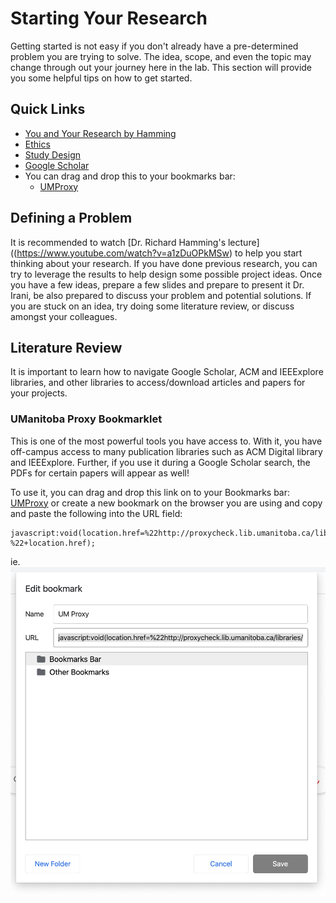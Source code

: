 # Starting Your Research

Getting started is not easy if you don't already have a pre-determined problem you are trying to solve. The idea, scope, and even the topic may change through out your journey here in the lab. This section will provide you some helpful tips on how to get started.

## Quick Links
* [You and Your Research by Hamming](https://www.youtube.com/watch?v=a1zDuOPkMSw)
* [Ethics](research/ethics)
* [Study Design](research/studydesign)
* [Google Scholar](https://scholar.google.ca/)
* You can drag and drop this to your bookmarks bar:
    * [UMProxy](javascript:void(location.href=%22http://proxycheck.lib.umanitoba.ca/libraries/online/proxy.php?%22+location.href);)


## Defining a Problem

It is recommended to watch [Dr. Richard Hamming's lecture]((https://www.youtube.com/watch?v=a1zDuOPkMSw) to help you start thinking about your research. If you have done previous research, you can try to leverage the results to help design some possible project ideas. Once you have a few ideas, prepare a few slides and prepare to present it Dr. Irani, be also prepared to discuss your problem and potential solutions. If you are stuck on an idea, try doing some literature review, or discuss amongst your colleagues.

## Literature Review

It is important to learn how to navigate Google Scholar, ACM and IEEExplore libraries, and other libraries to access/download articles and papers for your projects. 

### UManitoba Proxy Bookmarklet

This is one of the most powerful tools you have access to. With it, you have off-campus access to many publication libraries such as ACM Digital library and IEEExplore. Further, if you use it during a Google Scholar search, the PDFs for certain papers will appear as well! 

To use it, you can drag and drop this link on to your Bookmarks bar: [UMProxy](javascript:void(location.href=%22http://proxycheck.lib.umanitoba.ca/libraries/online/proxy.php?%22+location.href);) or create a new bookmark on the browser you are using and copy and paste the following into the URL field:

```
javascript:void(location.href=%22http://proxycheck.lib.umanitoba.ca/libraries/online/proxy.php?%22+location.href);
```

ie. ![Bookmark Chrome Example](../assets/imgs/bookmarkex.png)
